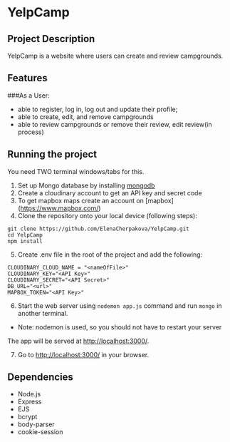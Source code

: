 # YelpCamp
## Project Description 


YelpCamp is a website where users can create and review campgrounds.

## Features
###As a User: 
* able to register, log in, log out and update their profile;
* able to create, edit, and remove campgrounds
* able to review campgrounds or remove their review, edit review(in process)

## Running the project

You need TWO terminal windows/tabs for this.

1. Set up Mongo database by installing [mongodb](https://www.mongodb.com/)
2. Create a cloudinary account to get an API key and secret code
3. To get mapbox maps create an account on [mapbox] (https://www.mapbox.com/)
4. Clone the repository onto your local device (following steps):
```
git clone https://github.com/ElenaCherpakova/YelpCamp.git
cd YelpCamp
npm install
```
5. Create .env file in the root of the project and add the following: 
```
CLOUDINARY_CLOUD_NAME = "<nameOfFile>"
CLOUDINARY_KEY="<API Key>"
CLOUDINARY_SECRET="<API Secret>"
DB_URL="<url>"
MAPBOX_TOKEN="<API Key>"
```
6. Start the web server using ```nodemon app.js``` command and run ```mongo``` in another terminal. 
* Note: nodemon is used, so you should not have to restart your server

The app will be served at <http://localhost:3000/>.

7. Go to <http://localhost:3000/> in your browser.

## Dependencies

- Node.js
- Express
- EJS
- bcrypt
- body-parser
- cookie-session

